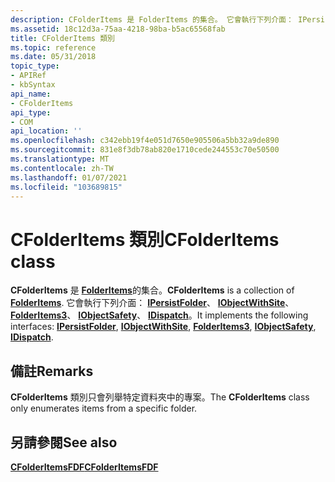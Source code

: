 ```yaml
---
description: CFolderItems 是 FolderItems 的集合。 它會執行下列介面： IPersistFolder、IObjectWithSite、FolderItems3、IObjectSafety、IDispatch。
ms.assetid: 18c12d3a-75aa-4218-98ba-b5ac65568fab
title: CFolderItems 類別
ms.topic: reference
ms.date: 05/31/2018
topic_type:
- APIRef
- kbSyntax
api_name:
- CFolderItems
api_type:
- COM
api_location: ''
ms.openlocfilehash: c342ebb19f4e051d7650e905506a5bb32a9de890
ms.sourcegitcommit: 831e8f3db78ab820e1710cede244553c70e50500
ms.translationtype: MT
ms.contentlocale: zh-TW
ms.lasthandoff: 01/07/2021
ms.locfileid: "103689815"
---
```

# <a name="cfolderitems-class"></a><span data-ttu-id="79b48-104">CFolderItems 類別</span><span class="sxs-lookup"><span data-stu-id="79b48-104">CFolderItems class</span></span>

<span data-ttu-id="79b48-105">**CFolderItems** 是 [**FolderItems**](folderitems.md)的集合。</span><span class="sxs-lookup"><span data-stu-id="79b48-105">**CFolderItems** is a collection of [**FolderItems**](folderitems.md).</span></span> <span data-ttu-id="79b48-106">它會執行下列介面： [**IPersistFolder**](/windows/desktop/api/shobjidl_core/nn-shobjidl_core-ipersistfolder)、 [**IObjectWithSite**](/windows/win32/api/ocidl/nn-ocidl-iobjectwithsite)、 [**FolderItems3**](folderitems3-object.md)、 [**IObjectSafety**](/previous-versions/windows/internet-explorer/ie-developer/platform-apis/aa768224(v=vs.85))、 [**IDispatch**](/windows/win32/api/oaidl/nn-oaidl-idispatch)。</span><span class="sxs-lookup"><span data-stu-id="79b48-106">It implements the following interfaces: [**IPersistFolder**](/windows/desktop/api/shobjidl_core/nn-shobjidl_core-ipersistfolder), [**IObjectWithSite**](/windows/win32/api/ocidl/nn-ocidl-iobjectwithsite), [**FolderItems3**](folderitems3-object.md), [**IObjectSafety**](/previous-versions/windows/internet-explorer/ie-developer/platform-apis/aa768224(v=vs.85)), [**IDispatch**](/windows/win32/api/oaidl/nn-oaidl-idispatch).</span></span>

## <a name="remarks"></a><span data-ttu-id="79b48-107">備註</span><span class="sxs-lookup"><span data-stu-id="79b48-107">Remarks</span></span>

<span data-ttu-id="79b48-108">**CFolderItems** 類別只會列舉特定資料夾中的專案。</span><span class="sxs-lookup"><span data-stu-id="79b48-108">The **CFolderItems** class only enumerates items from a specific folder.</span></span>

## <a name="see-also"></a><span data-ttu-id="79b48-109">另請參閱</span><span class="sxs-lookup"><span data-stu-id="79b48-109">See also</span></span>

<dl> <dt>

[<span data-ttu-id="79b48-110">**CFolderItemsFDF**</span><span class="sxs-lookup"><span data-stu-id="79b48-110">**CFolderItemsFDF**</span></span>](class-cfolderitemsfdf-class.md)
</dt> </dl>

 

 
